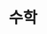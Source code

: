 ---
layout: tag-list
type: tag
title: 수학
slug: math
category: algorithm
sidebar: true
order: 1
description: >
   수학 math
---